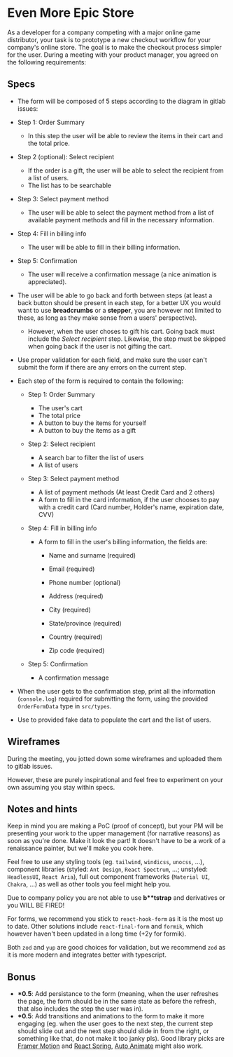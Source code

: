 # Even More Epic Store

As a developer for a company competing with a major online game distributor, your task is to prototype a new checkout workflow for your company's online store. The goal is to make the checkout process simpler for the user. During a meeting with your product manager, you agreed on the following requirements:

## Specs

- The form will be composed of 5 steps according to the diagram in gitlab issues:

- Step 1: Order Summary
  - In this step the user will be able to review the items in their cart and the total price.
- Step 2 (optional): Select recipient
  - If the order is a gift, the user will be able to select the recipient from a list of users.
  - The list has to be searchable
- Step 3: Select payment method
  - The user will be able to select the payment method from a list of available payment methods and fill in the necessary information.
- Step 4: Fill in billing info
  - The user will be able to fill in their billing information.
- Step 5: Confirmation

  - The user will receive a confirmation message (a nice animation is appreciated).

- The user will be able to go back and forth between steps (at least a back button should be present in each step, for a better UX you would want to use **breadcrumbs** or a **stepper**, you are however not limited to these, as long as they make sense from a users' perspective).

  - However, when the user choses to gift his cart. Going back must include the _Select recipient_ step. Likewise, the step must be skipped when going back if the user is not gifting the cart.

- Use proper validation for each field, and make sure the user can't submit the form if there are any errors on the current step.

- Each step of the form is required to contain the following:

  - Step 1: Order Summary
    - The user's cart
    - The total price
    - A button to buy the items for yourself
    - A button to buy the items as a gift
  - Step 2: Select recipient
    - A search bar to filter the list of users
    - A list of users
  - Step 3: Select payment method
    - A list of payment methods (At least Credit Card and 2 others)
    - A form to fill in the card information, if the user chooses to pay with a credit card (Card number, Holder's name, expiration date, CVV)
  - Step 4: Fill in billing info

    - A form to fill in the user's billing information, the fields are:

      - Name and surname (required)
      - Email (required)
      - Phone number (optional)

      - Address (required)
      - City (required)
      - State/province (required)
      - Country (required)
      - Zip code (required)

  - Step 5: Confirmation
    - A confirmation message

- When the user gets to the confirmation step, print all the information (`console.log`) required for submitting the form, using the provided `OrderFormData` type in `src/types`.

- Use to provided fake data to populate the cart and the list of users.

## Wireframes

During the meeting, you jotted down some wireframes and uploaded them to gitlab issues.

However, these are purely inspirational and feel free to experiment on your own assuming you stay within specs.

## Notes and hints

Keep in mind you are making a PoC (proof of concept), but your PM will be presenting your work to the upper management (for narrative reasons) as soon as you're done. Make it look the part! It doesn't have to be a work of a renaissance painter, but we'll make you cook here.

Feel free to use any styling tools (eg. `tailwind`, `windicss`, `unocss`, ...), component libraries (styled: `Ant Design`, `React Spectrum`, ...; unstyled: `HeadlessUI`, `React Aria`), full out component frameworks (`Material UI`, `Chakra`, ...) as well as other tools you feel might help you.

Due to company policy you are not able to use **b\*\*tstrap** and derivatives or you WILL BE FIRED!

For forms, we recommend you stick to `react-hook-form` as it is the most up to date. Other solutions include `react-final-form` and `formik`, which however haven't been updated in a long time (+2y for formik).

Both `zod` and `yup` are good choices for validation, but we recommend `zod` as it is more modern and integrates better with typescript.

## Bonus

- **\*0.5**: Add persistance to the form (meaning, when the user refreshes the page, the form should be in the same state as before the refresh, that also includes the step the user was in).
- **\*0.5**: Add transitions and animations to the form to make it more engaging (eg. when the user goes to the next step, the current step should slide out and the next step should slide in from the right, or something like that, do not make it too janky pls). Good library picks are [Framer Motion](https://www.framer.com/motion/) and [React Spring](https://react-spring.io/), [Auto Animate](https://auto-animate.formkit.com/) might also work.
